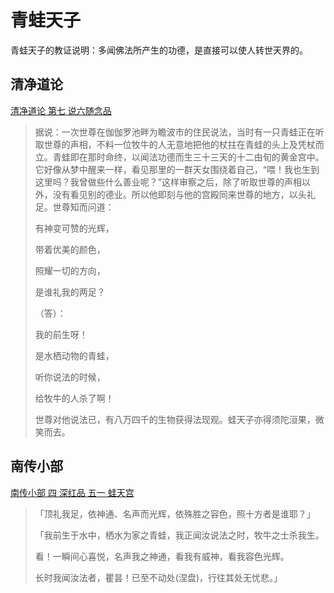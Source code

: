 

# 青蛙天子

青蛙天子的教证说明：多闻佛法所产生的功德，是直接可以使人转世天界的。

## 清净道论

[清净道论 第七 说六随念品](https://github.com/gwsice/buddhism/blob/master/%E9%83%A8%E6%B4%BE/%E5%8D%97%E4%BC%A0%E4%B8%8A%E5%BA%A7%E9%83%A8/%E6%B8%85%E5%87%80%E9%81%93%E8%AE%BA/16.md#qing_wa_tian_zi)

> 据说：一次世尊在伽伽罗池畔为瞻波市的住民说法，当时有一只青蛙正在听取世尊的声相，不料一位牧牛的人无意地把他的杖拄在青蛙的头上及凭杖而立。青蛙即在那时命终，以闻法功德而生三十三天的十二由旬的黄金宫中。它好像从梦中醒来一样，看见那里的一群天女围绕着自己，“喂！我也生到这里吗？我曾做些什么善业呢？”这样审察之后，除了听取世尊的声相以外，没有看见别的德业。所以他即刻与他的宫殿同来世尊的地方，以头礼足。世尊知而问道：
>
> 有神变可赞的光辉，
>
> 带着优美的颜色，
>
> 照耀一切的方向，
>
> 是谁礼我的两足？
>
> （答）：
>
> 我的前生呀！
>
> 是水栖动物的青蛙，
>
> 听你说法的时候，
>
> 给牧牛的人杀了啊！
>
> 世尊对他说法已，有八万四千的生物获得法现观。蛙天子亦得须陀洹果，微笑而去。

## 南传小部

[南传小部 四 深红品 五一 蛙天宫](https://github.com/gwsice/buddhism/blob/master/%E6%97%A9%E6%9C%9F/%E5%8D%97%E4%BC%A0%E5%B0%8F%E9%83%A8/06%20%E5%A4%A9%E5%AE%AB%E4%BA%8B/3.md#%E4%BA%94%E4%B8%80-%E8%9B%99%E5%A4%A9%E5%AE%AB)

> 「顶礼我足，依神通、名声而光辉，依殊胜之容色，照十方者是谁耶？」
>
> 「我前生于水中，栖水为家之青蛙，我正闻汝说法之时，牧牛之士杀我生。
>
> 看！一瞬间心喜悦，名声我之神通，看我有威神，看我容色光辉。
>
> 长时我闻汝法者，瞿昙！已至不动处(涅盘)，行往其处无忧悲。」